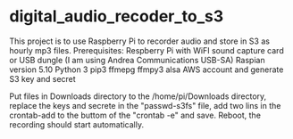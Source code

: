 # digital_audio_recoder_to_s3
This project is to use Raspberry Pi to recorder audio and store in S3 as hourly mp3 files. 
Prerequisites:
  Respberry Pi with WiFI
  sound capture card or USB dungle (I am using Andrea Communications USB-SA)
  Raspian version 5.10
  Python 3
  pip3
  ffmepg
  ffmpy3
  alsa
  AWS account and generate S3 key and secret

Put files in Downloads directory to the /home/pi/Downloads directory,
replace the keys and secrete in the "passwd-s3fs" file,
add two lins in the crontab-add to the buttom of the "crontab -e" and save.
Reboot, the recording should start automatically. 
